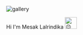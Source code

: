 

![gallery](https://github.com/MesakDuduCoder/MesakDuduCoder/assets/99257836/1e3bcf50-46c9-42de-b11c-8bb00cec31cb)


Hi I'm Mesak Lalrindika <picture>
  <source srcset="https://fonts.gstatic.com/s/e/notoemoji/latest/1f609/512.webp" type="image/webp">
  <img src="https://fonts.gstatic.com/s/e/notoemoji/latest/1f609/512.gif" alt="😉" width="32" height="32">
</picture>
